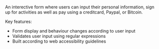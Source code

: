 An interective form where users can input their personal information, sign up for activities as well as pay using a creditcard, Paypal, or Bitcoin.

Key features:
- Form display and behaviour changes according to user input
- Validates user input using regular expressions
- Built according to web accessibility guidelines

 
